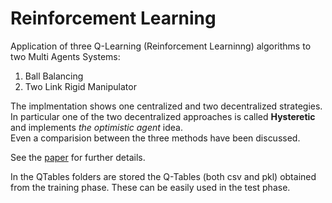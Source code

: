 # Reinforcement Learning
Application of three Q-Learning (Reinforcement Learninng) algorithms to two Multi Agents Systems: 
1. Ball Balancing 
2. Two Link Rigid Manipulator

The implmentation shows one centralized and two decentralized strategies. In particular one of the two decentralized approaches 
is called **Hysteretic** and implements *the optimistic agent* idea.\
Even a comparision between the three methods have been discussed.

See the [paper](https://github.com/ettorecelozzi/HystereticQ-Learning/blob/master/Paper_MAS.pdf) for further details.

In the QTables folders are stored the Q-Tables (both csv and pkl) obtained from the training phase. These can be easily used in the test phase.
